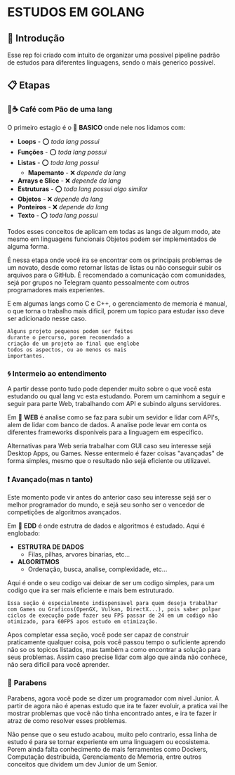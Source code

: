 # ESTUDOS EM GOLANG

## 🚀 Introdução
Esse rep foi criado com intuito de organizar uma possivel pipeline padrão de estudos para diferentes linguagens, sendo o mais generico possivel.  

## 📋 Etapas

### :bread::coffee: **Café com Pão de uma lang**
O primeiro estagio é o :file_folder: **BASICO** onde nele nos lidamos com: 

* **Loops** -  :o: *toda lang possui*
* **Funções** -  :o: *toda lang possui*
* **Listas** -  :o: *toda lang possui*
  * **Mapemanto** - :x: *depende da lang*
* **Arrays e Slice** - :x: *depende da lang*
* **Estruturas** -  :o: *toda lang possui algo similar*
* **Objetos** -  :x: *depende da lang*
* **Ponteiros** -  :x: *depende da lang*
* **Texto** -  :o: *toda lang possui*

Todos esses conceitos de aplicam em todas as langs de algum modo, ate mesmo em linguagens funcionais Objetos podem ser implementados de alguma forma. 

É nessa etapa onde você ira se encontrar com os principais problemas de um novato, desde como retornar listas de listas ou não conseguir subir os arquivos para o GitHub. É recomendado a comunicação com comunidades, sejá por grupos no Telegram quanto pessoalmente com outros programadores mais experientes.

E em algumas langs como C e C++, o gerenciamento de memoria é manual, o que torna o trabalho mais dificil, porem um topico para estudar isso deve ser adicionado nesse caso.

```
Alguns projeto pequenos podem ser feitos
durante o percurso, porem recomendado a
criação de um projeto ao final que englobe 
todos os aspectos, ou ao menos os mais
importantes.
```

### :cyclone: **Intermeio ao entendimento**
A partir desse ponto tudo pode depender muito sobre o que você esta estudando ou qual lang vc esta estudando. Porem um caminhom a seguir e seguir para parte Web, trabalhando com API e subindo alguns servidores. 

Em :file_folder: **WEB** é analise como se faz para subir um sevidor e lidar com API's, alem de lidar com banco de dados. A analise pode levar em conta os diferentes frameworks disponiveis para a linguagem em especifico.

Alternativas para Web seria trabalhar com GUI caso seu interesse sejá Desktop Apps, ou Games. Nesse entermeio é fazer coisas "avançadas" de forma simples, mesmo que o resultado não sejá eficiente ou utilizavel.

### :exclamation: **Avançado(mas n tanto)**
Este momento pode vir antes do anterior caso seu interesse sejá ser o melhor programador do mundo, e sejá seu sonho ser o vencedor de competições de algoritmos avançados. 

Em :file_folder: **EDD** é onde estrutra de dados e algoritmos é estudado. Aqui é englobado:
* **ESTRUTRA DE DADOS**
    * Filas, pilhas, arvores binarias, etc...
* **ALGORITMOS**
    * Ordenação, busca, analise, complexidade, etc...

Aqui é onde o seu codigo vai deixar de ser um codigo simples, para um codigo que ira ser mais eficiente e mais bem estruturado. 
```
Essa seção é especialmente indispensavel para quem deseja trabalhar com Games ou Graficos(OpenGX, Vulkan, DirectX...), pois saber polpar ciclos de execução pode fazer seu FPS passar de 24 em um codigo não otimizado, para 60FPS apos estudo em otimização.
```
Apos completar essa seção, você pode ser capaz de construir praticamente qualquer coisa, pois você passou tempo o suficiente aprendo não so os topicos listados, mas também a como encontrar a solução para seus problemas. Assim caso precise  lidar com algo que ainda não conhece, não sera dificil para você aprender.

### :tada: **Parabens**
Parabens, agora você pode se dizer um programador com nivel Junior. A partir de agora não é apenas estudo que ira te fazer evoluir, a pratica vai lhe mostrar problemas que você não tinha encontrado antes, e ira te fazer ir atraz de como resolver esses problemas.

Não pense que o seu estudo acabou, muito pelo contrario, essa linha de estudo é para se tornar experiente em uma linguagem ou ecosistema. Porem ainda falta conhecimento de mais ferramentes como Dockers, Computação destribuida, Gerenciamento de Memoria, entre outros conceitos que dividem um dev Junior de um Senior.

